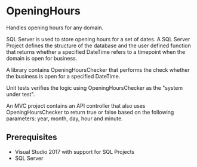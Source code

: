 # OpeningHours

Handles opening hours for any domain.

SQL Server is used to store opening hours for a set 
of dates. A SQL Server Project defines the
structure of the database and the user defined function
that returns whether a specified DateTime refers to
a timepoint when the domain is open for business.

A library contains OpeningHoursChecker that performs
the check whether the business is open for a specified
DateTime.

Unit tests verifies the logic using OpeningHoursChecker 
as the "system under test". 

An MVC project contains an API controller that also
uses OpeningHoursChecker to return true or false based
on the following parameters: year, month, day, hour and
minute.

## Prerequisites

- Visual Studio 2017 with support for SQL Projects
- SQL Server
